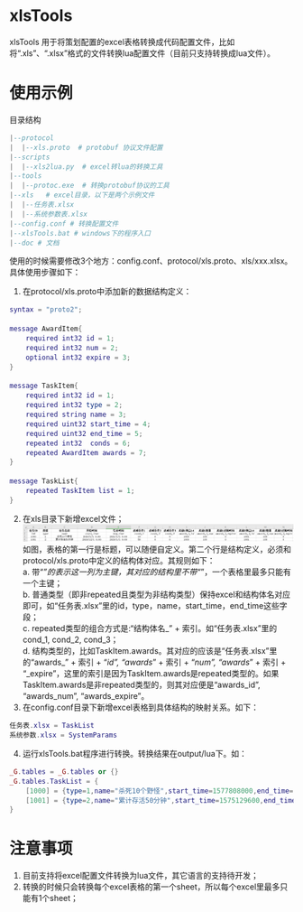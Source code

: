 # xlsTools
xlsTools 用于将策划配置的excel表格转换成代码配置文件，比如将“.xls”、“.xlsx”格式的文件转换lua配置文件（目前只支持转换成lua文件）。
# 使用示例
目录结构
```lua
|--protocol  
|  |--xls.proto  # protobuf 协议文件配置
|--scripts
|  |--xls2lua.py  # excel转lua的转换工具
|--tools
|  |--protoc.exe  # 转换protobuf协议的工具
|--xls   # excel目录，以下是两个示例文件
|  |--任务表.xlsx  
|  |--系统参数表.xlsx
|--config.conf # 转换配置文件
|--xlsTools.bat # windows下的程序入口
|--doc # 文档
```
使用的时候需要修改3个地方：config.conf、protocol/xls.proto、xls/xxx.xlsx。具体使用步骤如下：
1. 在protocol/xls.proto中添加新的数据结构定义：
```lua
syntax = "proto2";

message AwardItem{
    required int32 id = 1;
    required int32 num = 2;
    optional int32 expire = 3;
}

message TaskItem{
    required int32 id = 1;
    required int32 type = 2;
    required string name = 3;
    required uint32 start_time = 4;
    required uint32 end_time = 5;
    repeated int32  conds = 6;
    repeated AwardItem awards = 7;
}

message TaskList{
    repeated TaskItem list = 1; 
}
```
2. 在xls目录下新增excel文件；  
![示例配置](/doc/任务表.png)  
如图，表格的第一行是标题，可以随便自定义。第二个行是结构定义，必须和protocol/xls.proto中定义的结构体对应。其规则如下：  
a. 带“*”的表示这一列为主键，其对应的结构里不带“*”，一个表格里最多只能有一个主键；  
b. 普通类型（即非repeated且类型为非结构类型）保持excel和结构体名对应即可，如“任务表.xlsx”里的id，type，name，start_time，end_time这些字段；  
c. repeated类型的组合方式是:“结构体名_” + 索引。如“任务表.xlsx”里的cond_1, cond_2, cond_3；  
d. 结构类型的，比如TaskItem.awards。其对应的应该是“任务表.xlsx”里的“awards_” + 索引 + “_id”, “awards_” + 索引 + “_num”, “awards_” + 索引 + “_expire”，这里的索引是因为TaskItem.awards是repeated类型的。如果TaskItem.awards是非repeated类型的，则其对应便是“awards_id”, “awards_num”, “awards_expire”。  
3. 在config.conf目录下新增excel表格到具体结构的映射关系。如下：
```lua
任务表.xlsx = TaskList
系统参数.xlsx = SystemParams
```
4. 运行xlsTools.bat程序进行转换。转换结果在output/lua下。如：
```lua
_G.tables = _G.tables or {}
_G.tables.TaskList = {
    [1000] = {type=1,name="杀死10个野怪",start_time=1577808000,end_time=1609430400,conds={10,0,0},awards={id=1000,num=100,expire=0}},
    [1001] = {type=2,name="累计存活50分钟",start_time=1575129600,end_time=1577808000,conds={50,0,0},awards={id=1000,num=100,expire=0}}
}
```

# 注意事项
1. 目前支持将excel配置文件转换为lua文件，其它语言的支持待开发；
2. 转换的时候只会转换每个excel表格的第一个sheet，所以每个excel里最多只能有1个sheet；
